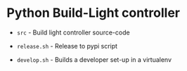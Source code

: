 Python Build-Light controller
=============================


- `src` - Build light controller source-code

- `release.sh` - Release to pypi script

- `develop.sh` - Builds a developer set-up in a virtualenv